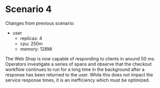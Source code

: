 # Scenario 4
Changes from previous scenario:

- user
    - replicas: 4
    - cpu: 250m
    - memory: 128Mi

The Web Shop is now capable of responding to clients in around 50 ms. Operators investigate a series of spans and observe that the checkout workflow continues to run for a long time in the background after a response has been returned to the user. While this does not impact the service response times, it is an inefficiency which must be optimized.
